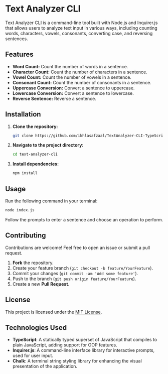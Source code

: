 
# Text Analyzer CLI

Text Analyzer CLI is a command-line tool built with Node.js and Inquirer.js that allows users to analyze text input in various ways, including counting words, characters, vowels, consonants, converting case, and reversing sentences.

## Features

- **Word Count:** Count the number of words in a sentence.
- **Character Count:** Count the number of characters in a sentence.
- **Vowel Count:** Count the number of vowels in a sentence.
- **Consonant Count:** Count the number of consonants in a sentence.
- **Uppercase Conversion:** Convert a sentence to uppercase.
- **Lowercase Conversion:** Convert a sentence to lowercase.
- **Reverse Sentence:** Reverse a sentence.

## Installation

1. **Clone the repository:**

   ```bash
   git clone https://github.com/ikhlasafzaal/TextAnalyzer-CLI-TypeScript.git
   ```

2. **Navigate to the project directory:**

   ```bash
   cd text-analyzer-cli
   ```

3. **Install dependencies:**

   ```bash
   npm install
   ```

## Usage

Run the following command in your terminal:

```bash
node index.js
```

Follow the prompts to enter a sentence and choose an operation to perform.

## Contributing

Contributions are welcome! Feel free to open an issue or submit a pull request.

1. **Fork** the repository.
2. Create your feature branch (`git checkout -b feature/YourFeature`).
3. Commit your changes (`git commit -am 'Add some feature'`).
4. Push to the branch (`git push origin feature/YourFeature`).
5. Create a new **Pull Request**.

## License

This project is licensed under the [MIT License](LICENSE).

## Technologies Used

- **TypeScript**: A statically typed superset of JavaScript that compiles to plain JavaScript, adding support for OOP features.
- **Inquirer.js**: A command-line interface library for interactive prompts, used for user input.
- **Chalk**: A terminal string styling library for enhancing the visual presentation of the application.
